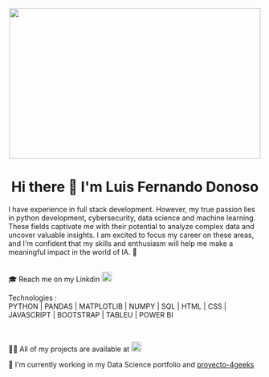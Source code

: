 
 <div>
   <p align="center">
      <img src="https://user-images.githubusercontent.com/112567953/229839679-0ecfd782-b7d9-4d25-900a-030be8efcb68.gif" alt="" width="500px" height="300px" />
   </p>
</div>

<div>
   <h1 align="center">
    Hi there 👋 I'm Luis Fernando Donoso
   </h1>
</div>
<div>
I have experience in full stack development. However, my true passion lies in python development, cybersecurity, data science and machine learning. These fields captivate me with their potential to analyze complex data and uncover valuable insights. I am excited to focus my career on these areas, and I'm confident that my skills and enthusiasm will help me make a meaningful impact in the world of IA. 🦾
</div>
<br><div>
 <div>
<p>🎓 Reach me on my Linkdin  <a href="https://www.linkedin.com/in/luis-fernando-donoso-872531220/" ><img src="https://pngimg.com/uploads/linkedIn/linkedIn_PNG39.png" alt="" width="20px" height="20px" /></a></p>
</div>
 <div><p>Technologies : <br>
  PYTHON | PANDAS | MATPLOTLIB | NUMPY | SQL | HTML | CSS | JAVASCRIPT | BOOTSTRAP | TABLEU | POWER BI </p></div>
<div>
<br><p> 👨‍💻 All of my projects are available at <a href="https://github.com/luisferdonoso"><img src="https://th.bing.com/th/id/OIP.D_Gm8IGCvkqmOgtU2hueVwHaHS?pid=ImgDet&rs=1" alt="" width="20px" height="20px" /></a></p>
<p>💼 I'm currently working in my Data Science portfolio and <a href="https://github.com/jm181987/proyecto-4geeks">proyecto-4geeks</a></p>
</div>



